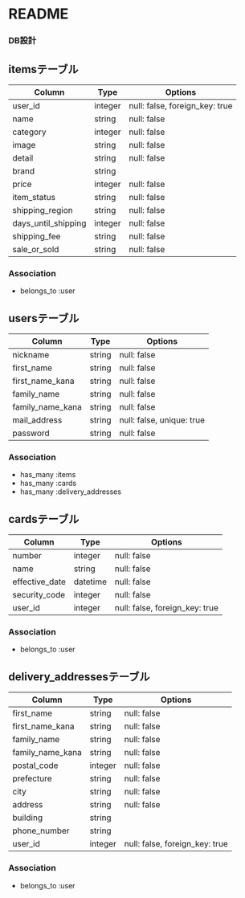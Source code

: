 # README


### DB設計

## itemsテーブル

|Column|Type|Options|
|------|----|-------|
|user_id|integer|null: false, foreign_key: true|
|name|string|null: false|
|category|integer|null: false|
|image|string|null: false|
|detail|string|null: false|
|brand|string||
|price|integer|null: false|
|item_status|string|null: false|
|shipping_region|string|null: false|
|days_until_shipping|integer|null: false|
|shipping_fee|string|null: false|
|sale_or_sold|string|null: false|


### Association
- belongs_to :user


## usersテーブル

|Column|Type|Options|
|------|----|-------|
|nickname|string|null: false|
|first_name|string|null: false|
|first_name_kana|string|null: false|
|family_name|string|null: false|
|family_name_kana|string|null: false|
|mail_address|string|null: false, unique: true|
|password|string|null: false|

### Association
- has_many :items
- has_many :cards
- has_many :delivery_addresses

## cardsテーブル

|Column|Type|Options|
|------|----|-------|
|number|integer|null: false|
|name|string|null: false|
|effective_date|datetime|null: false|
|security_code|integer|null: false|
|user_id|integer|null: false, foreign_key: true|

### Association
- belongs_to :user

## delivery_addressesテーブル

|Column|Type|Options|
|------|----|-------|
|first_name|string|null: false|
|first_name_kana|string|null: false|
|family_name|string|null: false|
|family_name_kana|string|null: false|
|postal_code|integer|null: false|
|prefecture|string|null: false|
|city|string|null: false|
|address|string|null: false|
|building|string| |
|phone_number|string||
|user_id|integer|null: false, foreign_key: true|


### Association
- belongs_to :user